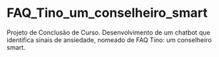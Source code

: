 # FAQ_Tino_um_conselheiro_smart
Projeto de Conclusão de Curso. Desenvolvimento de um chatbot que identifica sinais de ansiedade, nomeado de FAQ Tino: um conselheiro smart. 
